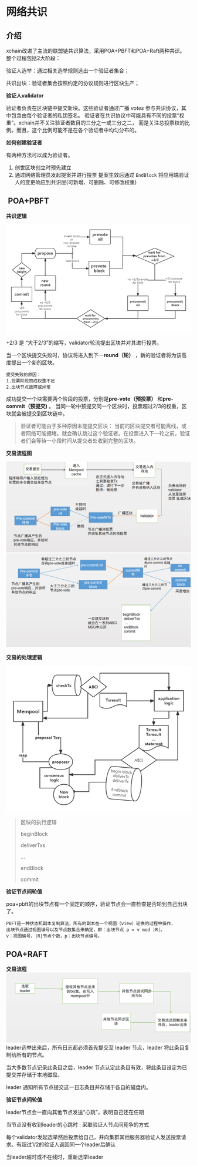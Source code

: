 # 网络共识


## 介绍
xchain改进了主流的联盟链共识算法，采用POA+PBFT和POA+Raft两种共识。
整个过程包括2大阶段：  

验证人选举：通过相关选举规则选出一个验证者集合；

共识出块：验证者集合按照约定的协议规则进行区块生产；

**验证人validator**

验证者负责在区块链中提交新块。这些验证者通过广播 *votes* 参与共识协议，其中包含由每个验证者的私钥签名。
验证者在共识协议中可能具有不同的投票“权重”。xchain并不关注验证者数目的三分之一或三分之二， 而是关注总投票权的比例。而且，这个比例可能不是在各个验证者中均匀分布的。

**如何创建验证者**

有两种方法可以成为验证者。

1.  创世区块创立时预先建立
2. 通过网络管理员发起提案并进行投票  提案生效后通过 `EndBlock`  将应用端验证人的变更响应到共识层(可新增、可删除、可修改权重)



##  POA+PBFT

**共识逻辑**

![](picture/Consensuslogic2.png)

+2/3 是 “大于2/3”的缩写，validator轮流提出区块并对其进行投票。 

当一个区块提交失败时，协议将进入到下一**round（轮）** ，新的验证者将为该高度提出一个新的区块。 
```
提交失败的原因：
1.投票阶段赞成权重不足
2.出块节点故障或异常
```

成功提交一个块需要两个阶段的投票，分别是**pre-vote（预投票）** 和**pre-commit（预提交)** 。 当同一轮中预提交同一个区块时，投票超过2/3的权重，区块就会被提交到区块链中。

> 验证者可能由于多种原因未能提交区块： 当前的区块提交者可能离线，或者网络可能拥堵。就会确认跳过这个验证者。在投票进入下一轮之前，验证者们会等待一小段时间从提交者处收到完整的区块。

**交易流程图**

  
![](picture/flowchart1.png)
![](picture/flowchart2.png)
  
 
**交易的处理逻辑**

![](picture/Processinglogic2.png)

>区块的执行逻辑
>
>beginBlock 
>
>deliverTxs 
>
>  ...
>  
>endBlock 
>
>commit

**验证节点间轮值**

poa+pbft的出块节点有一个固定的顺序，验证节点会一直检查是否轮到自己出块了。
```
PBFT是一种状态机副本复制算法，所有的副本在一个视图（view）轮换的过程中操作，
出块节点通过视图编号以及节点数集合来确定，即：出块节点 p = v mod |R|。
v：视图编号，|R|节点个数，p：出块节点编号。
```

## POA+RAFT

**交易流程**
![](picture/flowchart4.png)
leader选举出来后，所有日志都必须首先提交至 leader 节点，leader 将此条目复制给所有的节点。

当大多数节点记录此条目之后，leader 节点认定此条目有效，将此条目设定为已提交并存储于本地磁盘。

leader 通知所有节点提交这一日志条目并存储于各自的磁盘内。

**验证节点间轮值**

leader节点会一直向其他节点发送“心跳”，表明自己还在任期

当节点没有收到leader的心跳时 : 采取验证人节点间竞争的方式

每个validator发起选举然后投票给自己，并向集群其他服务器验证人发送投票请求。有超过1/2的验证人返回同一个leader后确认

当leader超时或不在线时，重新选举leader

